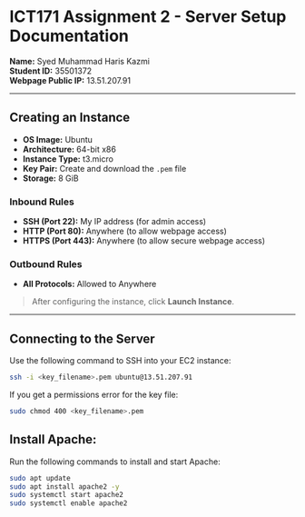 # ICT171 Assignment 2 - Server Setup Documentation

**Name:** Syed Muhammad Haris Kazmi  
**Student ID:** 35501372  
**Webpage Public IP:** 13.51.207.91

---

## Creating an Instance

- **OS Image:** Ubuntu  
- **Architecture:** 64-bit x86  
- **Instance Type:** t3.micro  
- **Key Pair:** Create and download the `.pem` file  
- **Storage:** 8 GiB

### Inbound Rules

- **SSH (Port 22):** My IP address (for admin access)  
- **HTTP (Port 80):** Anywhere (to allow webpage access)  
- **HTTPS (Port 443):** Anywhere (to allow secure webpage access)

### Outbound Rules

- **All Protocols:** Allowed to Anywhere

> After configuring the instance, click **Launch Instance**.

---

## Connecting to the Server

Use the following command to SSH into your EC2 instance:
```bash
ssh -i <key_filename>.pem ubuntu@13.51.207.91
```
If you get a permissions error for the key file:
```bash
sudo chmod 400 <key_filename>.pem
```
## Install Apache:

Run the following commands to install and start Apache:
```bash
sudo apt update
sudo apt install apache2 -y
sudo systemctl start apache2
sudo systemctl enable apache2
```

    
    
